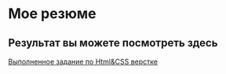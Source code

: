 # Мое резюме
## Результат вы можете посмотреть здесь
 [Выполненное задание по Html&CSS верстке](https://olegotb.github.io/Resume/)
